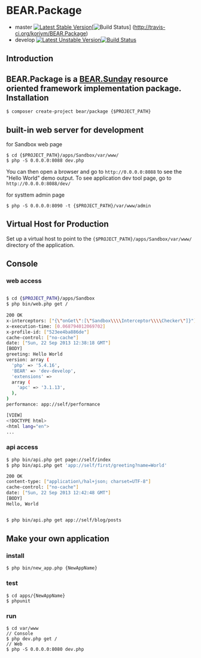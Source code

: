 BEAR.Package
=============================

 * master  [![Latest Stable Version](https://poser.pugx.org/bear/package/v/stable.png)](https://packagist.org/packages/bear/package)[![Build Status](https://secure.travis-ci.org/koriym/BEAR.Package.png?branch=master)] (http://travis-ci.org/koriym/BEAR.Package)
 * develop [![Latest Unstable Version](https://poser.pugx.org/bear/package/v/unstable.png)](https://packagist.org/packages/bear/package)[![Build Status](https://secure.travis-ci.org/koriym/BEAR.Package.png?branch=develop)](http://travis-ci.org/koriym/BEAR.Package)

Introduction
------------
BEAR.Package is a [BEAR.Sunday](https://github.com/koriym/BEAR.Sunday) resource oriented framework implementation package.
Installation
------------

    $ composer create-project bear/package {$PROJECT_PATH}

built-in web server for development
------------------

for Sandbox web page

    $ cd {$PROJECT_PATH}/apps/Sandbox/var/www/
    $ php -S 0.0.0.0:8088 dev.php

You can then open a browser and go to `http://0.0.0.0:8088` to see the "Hello World" demo output. To see application dev tool page, go to `http://0.0.0.0:8088/dev/`

for systtem admin page

    $ php -S 0.0.0.0:8090 -t {$PROJECT_PATH}/var/www/admin

Virtual Host for Production
------------
Set up a virtual host to point to the `{$PROJECT_PATH}/apps/Sandbox/var/www/` directory of the application.

Console
-------

### web access
```bash

$ cd {$PROJECT_PATH}/apps/Sandbox
$ php bin/web.php get /
    
200 OK
x-interceptors: ["{\"onGet\":[\"Sandbox\\\\Interceptor\\\\Checker\"]}"]
x-execution-time: [0.068794012069702]
x-profile-id: ["523ee4ba886de"]
cache-control: ["no-cache"]
date: ["Sun, 22 Sep 2013 12:38:18 GMT"]
[BODY]
greeting: Hello World
version: array (
  'php' => '5.4.16',
  'BEAR' => 'dev-develop',
  'extensions' => 
  array (
    'apc' => '3.1.13',
  ),
)
performance: app://self/performance

[VIEW]
<!DOCTYPE html>
<html lang="en">
...
```


### api access

```bash
$ php bin/api.php get page://self/index
$ php bin/api.php get 'app://self/first/greeting?name=World'

200 OK
content-type: ["application\/hal+json; charset=UTF-8"]
cache-control: ["no-cache"]
date: ["Sun, 22 Sep 2013 12:42:48 GMT"]
[BODY]
Hello, World


$ php bin/api.php get app://self/blog/posts
```

Make your own application
----------------------------------
### install

    $ php bin/new_app.php {NewAppName}

### test

    $ cd apps/{NewAppName}
    $ phpunit

### run
    $ cd var/www
    // Console
    $ php dev.php get /
    // Web
    $ php -S 0.0.0.0:8080 dev.php
